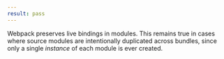 ```yaml
---
result: pass
---
```


Webpack preserves live bindings in modules. This remains true in cases where source modules are intentionally duplicated across bundles, since only a single _instance_ of each module is ever created.
